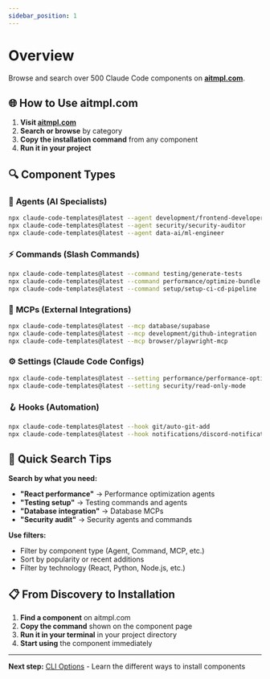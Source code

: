 ```yaml
---
sidebar_position: 1
---
```


# Overview

Browse and search over 500 Claude Code components on **[aitmpl.com](https://aitmpl.com)**.

## 🌐 How to Use aitmpl.com

1. **Visit [aitmpl.com](https://aitmpl.com)**
2. **Search or browse** by category
3. **Copy the installation command** from any component
4. **Run it in your project**

## 🔍 Component Types

### 🤖 **Agents** (AI Specialists)
```bash
npx claude-code-templates@latest --agent development/frontend-developer
npx claude-code-templates@latest --agent security/security-auditor
npx claude-code-templates@latest --agent data-ai/ml-engineer
```

### ⚡ **Commands** (Slash Commands)
```bash
npx claude-code-templates@latest --command testing/generate-tests
npx claude-code-templates@latest --command performance/optimize-bundle
npx claude-code-templates@latest --command setup/setup-ci-cd-pipeline
```

### 🔌 **MCPs** (External Integrations)
```bash
npx claude-code-templates@latest --mcp database/supabase
npx claude-code-templates@latest --mcp development/github-integration
npx claude-code-templates@latest --mcp browser/playwright-mcp
```

### ⚙️ **Settings** (Claude Code Configs)
```bash
npx claude-code-templates@latest --setting performance/performance-optimization
npx claude-code-templates@latest --setting security/read-only-mode
```

### 🪝 **Hooks** (Automation)
```bash
npx claude-code-templates@latest --hook git/auto-git-add
npx claude-code-templates@latest --hook notifications/discord-notifications
```

## 🎯 Quick Search Tips

**Search by what you need:**
- **"React performance"** → Performance optimization agents
- **"Testing setup"** → Testing commands and agents
- **"Database integration"** → Database MCPs
- **"Security audit"** → Security agents and commands

**Use filters:**
- Filter by component type (Agent, Command, MCP, etc.)
- Sort by popularity or recent additions
- Filter by technology (React, Python, Node.js, etc.)

## 📋 From Discovery to Installation

1. **Find a component** on aitmpl.com
2. **Copy the command** shown on the component page
3. **Run it in your terminal** in your project directory
4. **Start using** the component immediately

---

**Next step:** [CLI Options](../cli-options) - Learn the different ways to install components
